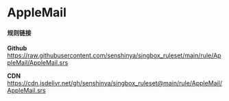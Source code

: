 # AppleMail

#### 规则链接

**Github**
https://raw.githubusercontent.com/senshinya/singbox_ruleset/main/rule/AppleMail/AppleMail.srs

**CDN**
https://cdn.jsdelivr.net/gh/senshinya/singbox_ruleset@main/rule/AppleMail/AppleMail.srs